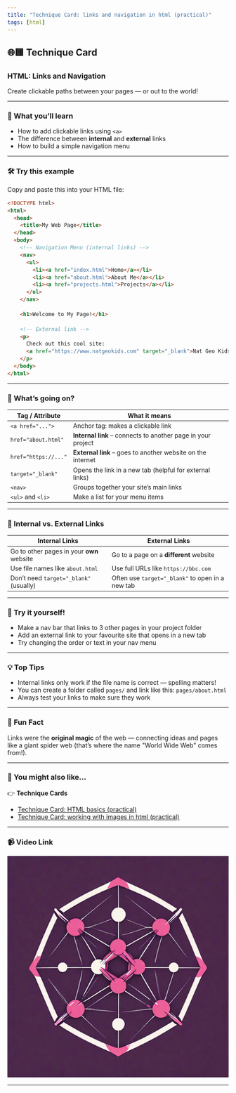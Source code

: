 ```yaml
---
title: "Technique Card: links and navigation in html (practical)"
tags: [html]
---
```


## 🌐🟨 Technique Card

### **HTML: Links and Navigation**

Create clickable paths between your pages — or out to the world!

---

### 🚀 What you’ll learn

- How to add clickable links using `<a>`
- The difference between **internal** and **external** links
- How to build a simple navigation menu

---

### 🛠 Try this example

Copy and paste this into your HTML file:

```html
<!DOCTYPE html>
<html>
  <head>
    <title>My Web Page</title>
  </head>
  <body>
    <!-- Navigation Menu (internal links) -->
    <nav>
      <ul>
        <li><a href="index.html">Home</a></li>
        <li><a href="about.html">About Me</a></li>
        <li><a href="projects.html">Projects</a></li>
      </ul>
    </nav>

    <h1>Welcome to My Page!</h1>

    <!-- External link -->
    <p>
      Check out this cool site:
      <a href="https://www.natgeokids.com" target="_blank">Nat Geo Kids</a>
    </p>
  </body>
</html>
```

---

### 🧩 What’s going on?

| Tag / Attribute      | What it means                                                |
| -------------------- | ------------------------------------------------------------ |
| `<a href="...">`     | Anchor tag: makes a clickable link                           |
| `href="about.html"`  | **Internal link** – connects to another page in your project |
| `href="https://..."` | **External link** – goes to another website on the internet  |
| `target="_blank"`    | Opens the link in a new tab (helpful for external links)     |
| `<nav>`              | Groups together your site’s main links                       |
| `<ul>` and `<li>`    | Make a list for your menu items                              |

---

### 🔀 Internal vs. External Links

| Internal Links                            | External Links                                   |
| ----------------------------------------- | ------------------------------------------------ |
| Go to other pages in your **own** website | Go to a page on a **different** website          |
| Use file names like `about.html`          | Use full URLs like `https://bbc.com`             |
| Don’t need `target="_blank"` (usually)    | Often use `target="_blank"` to open in a new tab |

---

### 🧪 Try it yourself!

- Make a nav bar that links to 3 other pages in your project folder
- Add an external link to your favourite site that opens in a new tab
- Try changing the order or text in your nav menu

---

### 💡 Top Tips

- Internal links only work if the file name is correct — spelling matters!
- You can create a folder called `pages/` and link like this: `pages/about.html`
- Always test your links to make sure they work

---

### 🧠 Fun Fact

Links were the **original magic** of the web — connecting ideas and pages like a giant spider web (that’s where the name "World Wide Web" comes from!).

---

### 🔗 You might also like...

👉 **Technique Cards**

- [Technique Card: HTML basics (practical)](html-basics.md)
- [Technique Card: working with images in html (practical)](html-images-1.md)

---

### 📹 Video Link

[![Watch the video](../network1.png)](https://www.youtube.com/watch?v=R8HhHR6PM4U)

---
